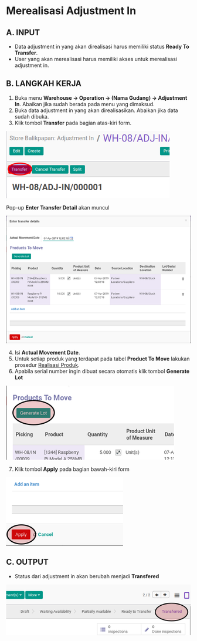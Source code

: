 # Merealisasi Adjustment In

## A. INPUT

* Data adjustment in yang akan direalisasi harus memiliki status **Ready To Transfer**.
* User yang akan merealisasi harus memiliki akses untuk merealisasi adjustment in.

## B. LANGKAH KERJA

1. Buka menu **Warehouse -> Operation -> (Nama Gudang) -> Adjustment In**. Abaikan jika sudah berada
pada menu yang dimaksud.
2. Buka data adjustment in yang akan direalisasikan. Abaikan jika data sudah dibuka.
3. Klik tombol **Transfer** pada bagian atas-kiri form.


![](../../img/adjustment-in/tombol-transfer.png)

Pop-up **Enter Transfer Detail** akan muncul

![](../../img/adjustment-in/pop-up-enter-transfer-detail.png)

4. Isi **Actual Movement Date**.
5. Untuk setiap produk yang terdapat pada tabel **Product To Move** lakukan prosedur [Realisasi Produk](./transfer-product.md).
6. Apabila serial number ingin dibuat secara otomatis klik tombol **Generate Lot**

![](../../img/adjustment-in/tombol-generate-lot.png)

7. Klik tombol **Apply** pada bagian bawah-kiri form

![](../../img/adjustment-in/tombol-apply-transfer-detail.png)

## C. OUTPUT

* Status dari adjustment in akan berubah menjadi **Transfered**

![](../../img/adjustment-in/status-transfered.png)

